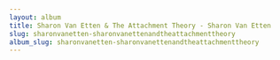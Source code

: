 ```yaml
---
layout: album
title: Sharon Van Etten & The Attachment Theory - Sharon Van Etten
slug: sharonvanetten-sharonvanettenandtheattachmenttheory
album_slug: sharonvanetten-sharonvanettenandtheattachmenttheory
---
```

